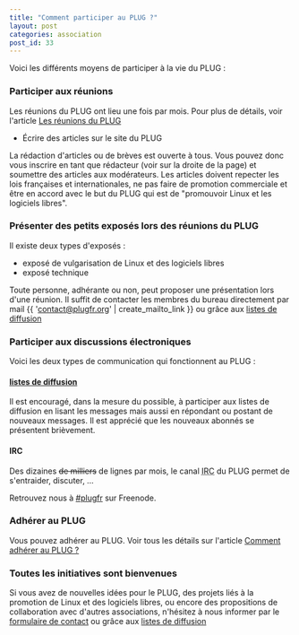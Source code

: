 ```yaml
---
title: "Comment participer au PLUG ?"
layout: post
categories: association
post_id: 33
---
```

Voici les différents moyens de participer à la vie du PLUG :

### Participer aux réunions ###

Les réunions du PLUG ont lieu une fois par mois. Pour plus de détails, voir l'article [Les réunions du PLUG](/association/les-reunions-du-plug/) 
- Écrire des articles sur le site du PLUG

La rédaction d'articles ou de brèves est ouverte à tous. Vous pouvez donc vous inscrire en tant que rédacteur (voir sur la droite de la page) et soumettre des articles aux modérateurs.
Les articles doivent repecter les lois françaises et internationales, ne pas faire de promotion commerciale et être en accord avec le but du PLUG qui est de "promouvoir Linux et les logiciels libres".

### Présenter des petits exposés lors des réunions du PLUG ###

Il existe deux types d'exposés :

- exposé de vulgarisation de Linux et des logiciels libres
- exposé technique


Toute personne, adhérante ou non, peut proposer une présentation lors d'une réunion. Il suffit de contacter les membres du bureau directement par mail {{ 'contact@plugfr.org' | create_mailto_link }} ou grâce aux [listes de diffusion](/association/mailing-lists/)

### Participer aux discussions électroniques ###

Voici les deux types de communication qui fonctionnent au PLUG :

#### [listes de diffusion](/association/mailing-lists/) ####

Il est encouragé, dans la mesure du possible, à participer aux listes de diffusion en lisant les messages mais aussi en répondant ou postant de nouveaux messages. Il est apprécié que les nouveaux abonnés se présentent brièvement.

#### IRC ####

Des dizaines <del>de milliers</del> de lignes par mois, le canal <abbr title="Internet Relay Chat">IRC</abbr> du PLUG permet de s'entraider, discuter, …

Retrouvez nous à <a href="irc://irc.freenode.net/%23plugfr" rel="external" class="irc">#plugfr</a> sur Freenode.

### Adhérer au PLUG ###

Vous pouvez adhérer au PLUG. Voir tous les détails sur l'article [Comment adhérer au PLUG ?](/r/31)

### Toutes les initiatives sont bienvenues ###

Si vous avez de nouvelles idées pour le PLUG, des projets liés à la promotion de Linux et des logiciels libres, ou encore des propositions de collaboration avec d'autres associations, n'hésitez à nous informer par le [formulaire de contact](/contact/) ou grâce aux [listes de diffusion](/association/mailing-lists/)


